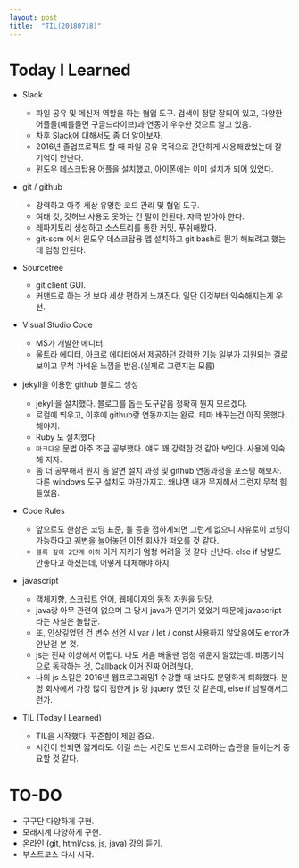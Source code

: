 ```yaml
---
layout: post
title:  "TIL(20180718)"
---
```


# Today I Learned
- Slack
    + 파일 공유 및 메신저 역할을 하는 협업 도구. 검색이 정말 잘되어 있고, 다양한 어플들(예를들면 구글드라이브)과 연동이 우수한 것으로 알고 있음.
    + 차후 Slack에 대해서도 좀 더 알아보자.
    + 2016년 졸업프로젝트 할 때 파일 공유 목적으로 간단하게 사용해봤었는데 잘 기억이 안난다.
    + 윈도우 데스크탑용 어플을 설치했고, 아이폰에는 이미 설치가 되어 있었다.

- git / github
    + 강력하고 아주 세상 유명한 코드 관리 및 협업 도구.
    + 여태 깃, 깃허브 사용도 못하는 건 말이 안된다. 자극 받아야 한다.
    + 레파지토리 생성하고 소스트리를 통한 커밋, 푸쉬해봤다.
    + git-scm 에서 윈도우 데스크탑용 앱 설치하고 git bash로 뭔가 해보려고 했는데 엄청 안된다.

- Sourcetree
    + git client GUI.
    + 커맨드로 하는 것 보다 세상 편하게 느껴진다. 일단 이것부터 익숙해지는게 우선.

- Visual Studio Code
    + MS가 개발한 에디터.
    + 울트라 에디터, 아크로 에디터에서 제공하던 강력한 기능 일부가 지원되는 걸로 보이고 무척 가벼운 느낌을 받음.(실제로 그런지는 모름)

- jekyll을 이용한 github 블로그 생성
    + jekyll을 설치했다. 블로그를 돕는 도구같음 정확히 뭔지 모르겠다.
    + 로컬에 띄우고, 이후에 github랑 연동까지는 완료. 테마 바꾸는건 아직 못했다. 해야지.
    + Ruby 도 설치했다.
    + `마크다운` 문법 아주 조금 공부했다. 얘도 꽤 강력한 것 같아 보인다. 사용에 익숙해 지자.
    + 좀 더 공부해서 뭔지 좀 알면 설치 과정 및 github 연동과정을 포스팅 해보자. 다른 windows 도구 설치도 마찬가지고. 왜냐면 내가 무지해서 그런지 무척 힘들었음.
    
- Code Rules
    + 앞으로도 한참은 코딩 표준, 룰 등을 접하게되면 그런게 없으니 자유로이 코딩이 가능하다고 궤변을 늘어놓던 이전 회사가 떠오를 것 같다.
    + `블록 깊이 2단계 이하` 이거 지키기 엄청 어려울 것 같다 신난다. else if 남발도 안좋다고 하셨는데, 어떻게 대체해야 하지.
    
- javascript
    + 객체지향, 스크립트 언어, 웹페이지의 동적 자원을 담당.
    + java랑 아무 관련이 없으며 그 당시 java가 인기가 있었기 때문에 javascript 라는 사실은 놀랍군.
    + 또, 인상깊었던 건 변수 선언 시 var / let / const 사용하지 않았음에도 error가 안난걸 본 것.
    + js는 진짜 이상해서 어렵다. 나도 처음 배울땐 엄청 쉬운지 알았는데. 비동기식으로 동작하는 것, Callback 이거 진짜 어려웠다.
    + 나의 js 스킬은 2016년 웹프로그래밍1 수강할 때 보다도 분명하게 퇴화했다. 분명 회사에서 가장 많이 접한게 js 랑 jquery 였던 것 같은데, else if 남발해서그런가.

- TIL (Today I Learned)
    + TIL을 시작했다. 꾸준함이 제일 중요.
    + 시간이 안되면 짧게라도. 이걸 쓰는 시간도 반드시 고려하는 습관을 들이는게 중요할 것 같다.

# TO-DO
- 구구단 다양하게 구현.
- 모래시계 다양하게 구현.
- 온라인 (git, html/css, js, java) 강의 듣기.
- 부스트코스 다시 시작.